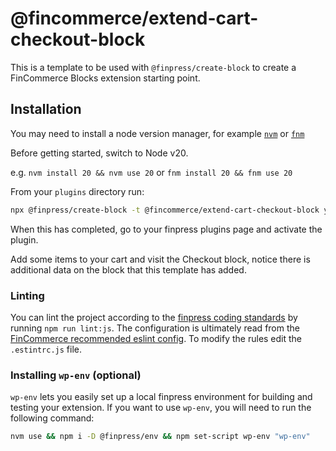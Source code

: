 # @fincommerce/extend-cart-checkout-block

This is a template to be used with `@finpress/create-block` to create a FinCommerce Blocks extension starting point.

## Installation

You may need to install a node version manager, for example [`nvm`](https://github.com/nvm-sh/nvm) or [`fnm`](https://github.com/Schniz/fnm)

Before getting started, switch to Node v20.

e.g. `nvm install 20 && nvm use 20` or `fnm install 20 && fnm use 20`

From your `plugins` directory run:

```sh
npx @finpress/create-block -t @fincommerce/extend-cart-checkout-block your_extension_name
```

When this has completed, go to your finpress plugins page and activate the plugin.

Add some items to your cart and visit the Checkout block, notice there is additional data on the block that this template has added.

### Linting

You can lint the project according to the [finpress coding standards](https://developer.finpress.org/coding-standards/finpress-coding-standards/javascript/) by running `npm run lint:js`. The configuration is ultimately read from the [FinCommerce recommended eslint config](https://github.com/dieselfox1/fincommerce/blob/trunk/packages/js/eslint-plugin/configs/recommended.js). To modify the rules edit the `.estintrc.js` file.

### Installing `wp-env` (optional)

`wp-env` lets you easily set up a local finpress environment for building and testing your extension. If you want to use `wp-env`, you will need to run the following command:

```sh
nvm use && npm i -D @finpress/env && npm set-script wp-env "wp-env"
```
